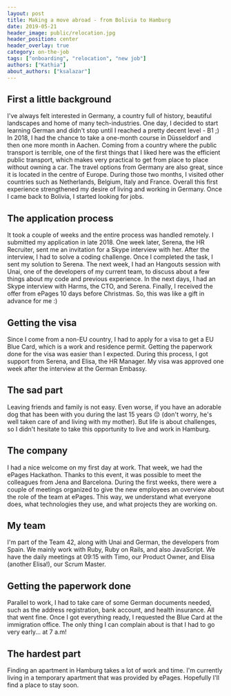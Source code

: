```yaml
---
layout: post
title: Making a move abroad - from Bolivia to Hamburg
date: 2019-05-21
header_image: public/relocation.jpg
header_position: center
header_overlay: true
category: on-the-job
tags: ["onboarding", "relocation", "new job"]
authors: ["Kathia"]
about_authors: ["ksalazar"]
---
```


## First a little background

I've always felt interested in Germany, a country full of history, beautiful landscapes and home of many tech-industries.
One day, I decided to start learning German and didn't stop until I reached a pretty decent level - B1 ;)
In 2018, I had the chance to take a one-month course in Düsseldorf and then one more month in Aachen.
Coming from a country where the public transport is terrible, one of the first things that I liked here was the efficient public transport, which makes very practical to get from place to place without owning a car.
The travel options from Germany are also great, since it is located in the centre of Europe.
During those two months, I visited other countries such as Netherlands, Belgium, Italy and France.
Overall this first experience strengthened my desire of living and working in Germany.
Once I came back to Bolivia, I started looking for jobs.

## The application process

It took a couple of weeks and the entire process was handled remotely.
I submitted my application in late 2018. One week later, Serena, the HR Recruiter, sent me an invitation for a Skype interview with her.
After the interview, I had to solve a coding challenge.
Once I completed the task, I sent my solution to Serena.
The next week, I had an Hangouts session with Unai, one of the developers of my current team, to discuss about a few things about my code and previous experience.
In the next days, I had an Skype interview with Harms, the CTO, and Serena.
Finally, I received the offer from ePages 10 days before Christmas.
So, this was like a gift in advance for me :)

## Getting the visa

Since I come from a non-EU country, I had to apply for a visa to get a EU Blue Card, which is a work and residence permit.
Getting the paperwork done for the visa was easier than I expected.
During this process, I got support from Serena, and Elisa, the HR Manager.
My visa was approved one week after the interview at the German Embassy.

## The sad part

Leaving friends and family is not easy.
Even worse, if you have an adorable dog that has been with you during the last 15 years 😔 (don't worry, he's well taken care of and living with my mother).
But life is about challenges, so I didn't hesitate to take this opportunity to live and work in Hamburg.

## The company

I had a nice welcome on my first day at work.
That week, we had the ePages Hackathon.
Thanks to this event, it was possible to meet the colleagues from Jena and Barcelona. 
During the first weeks, there were a couple of meetings organized to give the new employees an overview about the role of the team at ePages.
This way, we understand what everyone does, what technologies they use, and what projects they are working on. 

## My team

I'm part of the Team 42, along with Unai and German, the developers from Spain. 
We mainly work with Ruby, Ruby on Rails, and also JavaScript.
We have the daily meetings at 09:15 with Timo, our Product Owner, and Elisa (another Elisa!), our Scrum Master.

## Getting the paperwork done

Parallel to work, I had to take care of some German documents needed, such as the address registration, bank account, and health insurance.
All that went fine.
Once I got everything ready, I requested the Blue Card at the immigration office. 
The only thing I can complain about is that I had to go very early... at 7 a.m!

## The hardest part

Finding an apartment in Hamburg takes a lot of work and time.
I'm currently living in a temporary apartment that was provided by ePages.
Hopefully I'll find a place to stay soon.